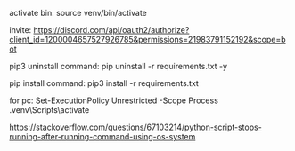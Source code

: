 activate bin: source venv/bin/activate

invite: https://discord.com/api/oauth2/authorize?client_id=1200004657527926785&permissions=21983791152192&scope=bot


pip3 uninstall command:
 pip uninstall -r requirements.txt -y

pip install command:
 pip3 install -r requirements.txt

 for pc:
 Set-ExecutionPolicy Unrestricted -Scope Process
 .venv\Scripts\activate



 https://stackoverflow.com/questions/67103214/python-script-stops-running-after-running-command-using-os-system

 

 